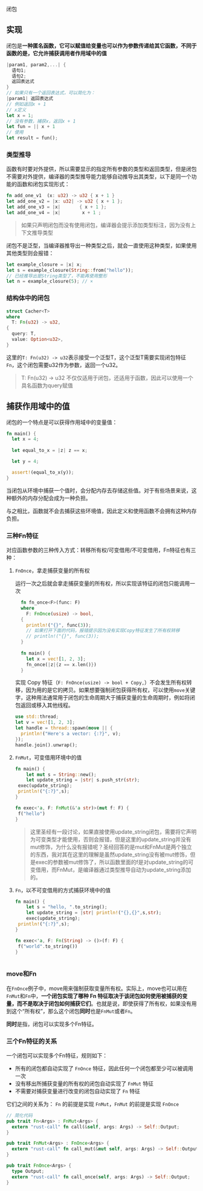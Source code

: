 闭包

<!-- more -->

## 实现

闭包是**一种匿名函数，它可以赋值给变量也可以作为参数传递给其它函数，不同于函数的是，它允许捕获调用者作用域中的值**

```rust
|param1, param2,...| {
  语句1;
  语句2;
  返回表达式
}
// 如果只有一个返回表达式，可以简化为：
|param1| 返回表达式
// 例如返回x + 1
// x定义
let x = 1; 
// 没有参数，捕获x，返回x + 1
let fun = || x + 1 
// 使用
let result = fun();
```



### 类型推导

函数有时要对外提供，所以需要显示的指定所有参数的类型和返回类型，但是闭包不需要对外提供，编译器的类型推导能力能够自动推导出其类型，以下是同一个功能的函数和闭包实现形式：

```rust
fn add_one_v1  (x: u32) -> u32 { x + 1 }
let add_one_v2 = |x: u32| -> u32 { x + 1 };
let add_one_v3 = |x|       { x + 1 };
let add_one_v4 = |x|        x + 1 ;
```

> 如果只声明闭包而没有使用闭包，编译器会提示添加类型标注，因为没有上下文推导类型



闭包不是泛型，当编译器推导出一种类型之后，就会一直使用这种类型，如果使用其他类型则会报错：

```rust
let example_closure = |x| x;
let s = example_closure(String::from("hello"));
// 已经推导出是String类型了，不能再使用整形
let n = example_closure(5); // ×
```



### 结构体中的闭包

```rust
struct Cacher<T>
where
  T: Fn(u32) -> u32,
{
  query: T,
  value: Option<u32>,
}
```

这里的`T: Fn(u32) -> u32`表示接受一个泛型T，这个泛型T需要实现闭包特征`Fn`，这个闭包需要u32作为参数，返回一个u32。

> T: Fn(u32) -> u32 不仅仅适用于闭包，还适用于函数，因此可以使用一个具名函数为query赋值



## 捕获作用域中的值

闭包的一个特点是可以获得作用域中的变量值：

```rust
fn main() {
  let x = 4;
    
  let equal_to_x = |z| z == x;

  let y = 4;

  assert!(equal_to_x(y));
}
```

当闭包从环境中捕获一个值时，会分配内存去存储这些值。对于有些场景来说，这种额外的内存分配会成为一种负担。

与之相比，函数就不会去捕获这些环境值，因此定义和使用函数不会拥有这种内存负担。



### 三种Fn特征

对应函数参数的三种传入方式：转移所有权/可变借用/不可变借用，Fn特征也有三种：

1. `FnOnce`，拿走捕获变量的所有权

   运行一次之后就会拿走捕获变量的所有权，所以实现该特征的闭包只能调用一次

   ```rust
     fn fn_once<F>(func: F)
     where
       F: FnOnce(usize) -> bool,
     {
       println!("{}", func(3));
       // 如果打开下面的代码，报错提示因为没有实现Copy特征发生了所有权转移
       // println!("{}", func(3)); 
     }
     
     fn main() {
       let x = vec![1, 2, 3];
       fn_once(|z|{z == x.len()})
     }
   ```

   实现 Copy 特征（`F: FnOnce(usize) -> bool + Copy,`）不会发生所有权转移，因为用的是它的拷贝。如果想要强制闭包获得所有权，可以使用`move`关键字，这种用法通常用于闭包的生命周期大于捕获变量的生命周期时，例如将闭包返回或移入其他线程。

     ```rust
     use std::thread;
     let v = vec![1, 2, 3];
     let handle = thread::spawn(move || {
       println!("Here's a vector: {:?}", v);
     });
     handle.join().unwrap();
     ```

2. `FnMut`，可变借用环境中的值

   ```rust
   fn main() {
       let mut s = String::new();
       let update_string = |str| s.push_str(str);
   	exec(update_string);
   	println!("{:?}",s);
   }
   
   fn exec<'a, F: FnMut(&'a str)>(mut f: F) {
   	f("hello")
   }
   ```

   > 这里圣经有一段讨论，如果直接使用update_string闭包，需要将它声明为可变类型才能使用，否则会报错，但是这里的update_string并没有mut修饰，为什么没有报错呢？圣经回答的是mut和FnMut是两个独立的东西，我对其在这里的理解是虽然update_string没有被mut修饰，但是exec的参数被mut修饰了，所以函数里面的f是对update_string的可变借用，而FnMut，是编译器通过类型推导自动为update_string添加的。

3. `Fn`，以不可变借用的方式捕获环境中的值

   ```rust
   fn main() {
       let s = "hello, ".to_string();
       let update_string = |str| println!("{},{}",s,str);
       exec(update_string);
   	println!("{:?}",s);
   }
   
   fn exec<'a, F: Fn(String) -> ()>(f: F) {
   	f("world".to_string())
   }



### move和Fn

在`FnOnce`例子中，move用来强制获取变量所有权。实际上，move也可以用在`FnMut`和`Fn`中，**一个闭包实现了哪种 Fn 特征取决于该闭包如何使用被捕获的变量，而不是取决于闭包如何捕获它们**。也就是说，即使获得了所有权，如果没有用到这个“所有权”，那么这个闭包**同时**也是`FnMut`或者`Fn`。

**同时**是指，闭包可以实现多个Fn特征。



### 三个Fn特征的关系

一个闭包可以实现多个Fn特征，规则如下：

- 所有的闭包都自动实现了 `FnOnce` 特征，因此任何一个闭包都至少可以被调用一次
- 没有移出所捕获变量的所有权的闭包自动实现了 `FnMut` 特征
- 不需要对捕获变量进行改变的闭包自动实现了 `Fn` 特征

它们之间的关系为： `Fn` 的前提是实现 `FnMut`，`FnMut` 的前提是实现 `FnOnce`

```rust
// 简化代码
pub trait Fn<Args> : FnMut<Args> {
  extern "rust-call" fn call(&self, args: Args) -> Self::Output;
}

pub trait FnMut<Args> : FnOnce<Args> {
  extern "rust-call" fn call_mut(&mut self, args: Args) -> Self::Output;
}

pub trait FnOnce<Args> {
  type Output;
  extern "rust-call" fn call_once(self, args: Args) -> Self::Output;
}
```